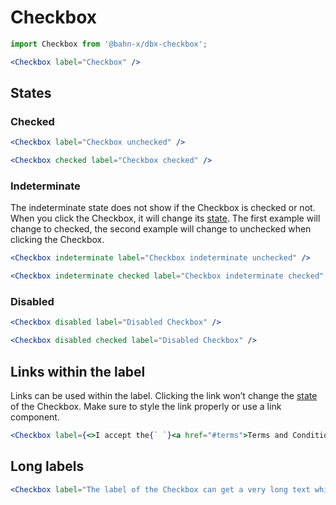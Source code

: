 # Checkbox

```js
import Checkbox from '@bahn-x/dbx-checkbox';
```

```jsx +jsxpreview +highlight="Checkbox"
<Checkbox label="Checkbox" />
```

## States

### Checked

```jsx +jsxpreview .columns
<Checkbox label="Checkbox unchecked" />
```

```jsx +jsxpreview +highlight="checked" .columns
<Checkbox checked label="Checkbox checked" />
```

### Indeterminate

The indeterminate state does not show if the Checkbox is checked or not. When you click the Checkbox, it will change its [state](#states). The first example will change to checked, the second example will change to unchecked when clicking the Checkbox.

```jsx +jsxpreview +highlight="indeterminate" .columns
<Checkbox indeterminate label="Checkbox indeterminate unchecked" />
```

```jsx +jsxpreview +highlight="indeterminate","checked" .columns
<Checkbox indeterminate checked label="Checkbox indeterminate checked" />
```

### Disabled

```jsx +jsxpreview +highlight="disabled" .columns
<Checkbox disabled label="Disabled Checkbox" />
```

```jsx +jsxpreview +highlight="disabled" .columns
<Checkbox disabled checked label="Disabled Checkbox" />
```

## Links within the label

Links can be used within the label. Clicking the link won’t change the [state](#states) of the Checkbox. Make sure to style the link properly or use a link component.

```jsx +jsxpreview +highlight=/<a.+a>/
<Checkbox label={<>I accept the{` `}<a href="#terms">Terms and Conditions</a>.</>} />
```

## Long labels

```jsx +jsxpreview +highlight=/<a.+a>/
<Checkbox label="The label of the Checkbox can get a very long text which is sometimes needed for accepting terms of use or privacy terms. In this case the label wraps nicely and the checkbox stays aligned with the first line of the label." />
```
